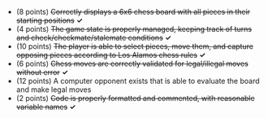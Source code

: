- (8 points) <del>Correctly displays a 6x6 chess board with all pieces in their starting positions</del> <b>✓</b>
- (4 points) <del>The game state is properly managed, keeping track of turns and check/checkmate/stalemate conditions</del> <b>✓</b>
- (10 points) <del>The player is able to select pieces, move them, and capture opposing pieces according to Los Alamos chess rules</del> <b>✓</b>
- (6 points) <del>Chess moves are correctly validated for legal/illegal moves without error</del> <b>✓</b>
- (12 points) A computer opponent exists that is able to evaluate the board and make legal moves
- (2 points) <del>Code is properly formatted and commented, with reasonable variable names</del> <b>✓</b>
